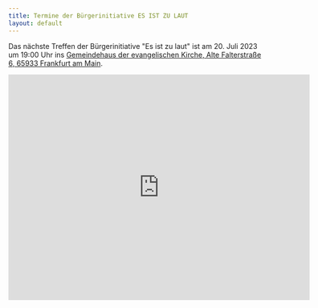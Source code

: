 ```yaml
---
title: Termine der Bürgerinitiative ES IST ZU LAUT
layout: default
---
```

Das nächste Treffen der Bürgerinitiative "Es ist zu laut" ist am 20. Juli 2023 um 19:00 Uhr ins [Gemeindehaus der evangelischen Kirche, Alte Falterstraße 6, 65933 Frankfurt am Main](https://goo.gl/maps/1QXXxCyHT7N9LW868).

<iframe src="https://www.google.com/maps/embed?pb=!1m18!1m12!1m3!1d2455.452193403036!2d8.604245775573569!3d50.09143437977152!2m3!1f0!2f0!3f0!3m2!1i1024!2i768!4f13.1!3m3!1m2!1s0x47bd0a3560c32ad3%3A0x2423249f2d971a3f!2sAlte%20Falterstra%C3%9Fe%206%2C%2065933%20Frankfurt%20am%20Main!5e0!3m2!1sde!2sde!4v1688227412544!5m2!1sde!2sde" width="600" height="450" style="border:0;" allowfullscreen="" loading="lazy" referrerpolicy="no-referrer-when-downgrade"></iframe>
